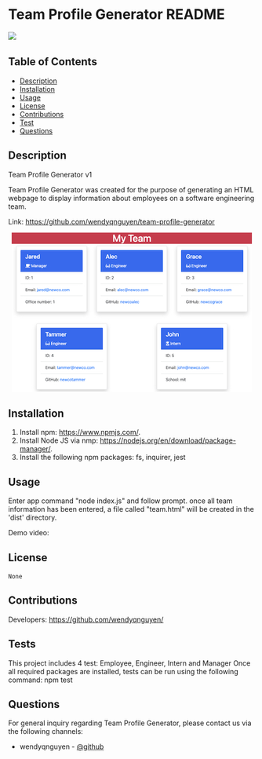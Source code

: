 # Team Profile Generator README 


  <p><img src="https://img.shields.io/badge/license-None-blue"></p>
  

## Table of Contents 

* [Description](#description)
* [Installation](#installation)
* [Usage](#usage)
* [License](#license)
* [Contributions](#contributions)
* [Test](#tests)
* [Questions](#questions)

## Description 
Team Profile Generator v1

Team Profile Generator was created for the purpose of generating an HTML webpage to display information about employees on a software engineering team.

Link: https://github.com/wendyqnguyen/team-profile-generator

<p align="center"><img src="screenshot.jpeg"></p>

## Installation 

1) Install npm: https://www.npmjs.com/. 
2) Install Node JS via nmp: https://nodejs.org/en/download/package-manager/. 
3) Install the following npm packages: fs, inquirer, jest

## Usage 

Enter app command "node index.js" and follow prompt. once all team information has been entered, a file called "team.html" will be created in the 'dist' directory.

Demo video: 

## License 
    None



## Contributions 

Developers: https://github.com/wendyqnguyen/


## Tests 

This project includes 4 test: Employee, Engineer, Intern and Manager
Once all required packages are installed, tests can be run using the following command: npm test

## Questions 

For general inquiry regarding Team Profile Generator, please contact us via the following channels: 

- wendyqnguyen - [@github](https://github.com/wendyqnguyen/)


